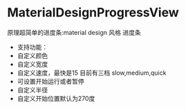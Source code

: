 # MaterialDesignProgressView
原理超简单的进度条:material design 风格 进度条
 * 支持功能：
 * 自定义颜色  
 * 自定义宽度  
 * 自定义速度，最快是15 目前有三档 slow,medium,quick 
 * 可设置开始运行或者暂停  
 * 自定义半径 
 * 自定义开始位置默认为270度
